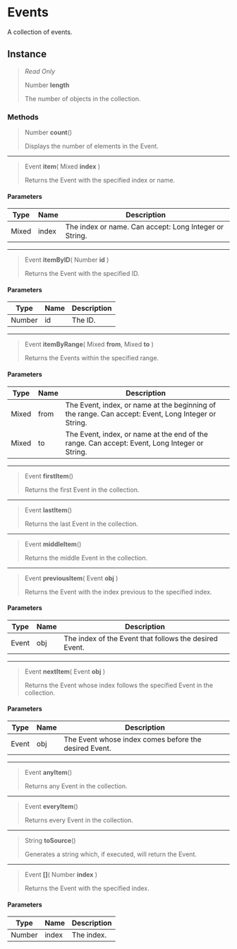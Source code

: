 # Events
A collection of events.

## Instance
> *Read Only* 
> 
> Number **length** 
>
> The number of objects in the collection.

### Methods
> Number **count**()
> 
> Displays the number of elements in the Event.
*** 
> Event **item**( Mixed **index** )
> 
> Returns the Event with the specified index or name.
#### Parameters
| Type | Name | Description |
|---|---|---|
| Mixed | index | The index or name. Can accept: Long Integer or String. |

*** 
> Event **itemByID**( Number **id** )
> 
> Returns the Event with the specified ID.
#### Parameters
| Type | Name | Description |
|---|---|---|
| Number | id | The ID. |

*** 
> Event **itemByRange**( Mixed **from**, Mixed **to** )
> 
> Returns the Events within the specified range.
#### Parameters
| Type | Name | Description |
|---|---|---|
| Mixed | from | The Event, index, or name at the beginning of the range. Can accept: Event, Long Integer or String. |
| Mixed | to | The Event, index, or name at the end of the range. Can accept: Event, Long Integer or String. |

*** 
> Event **firstItem**()
> 
> Returns the first Event in the collection.
*** 
> Event **lastItem**()
> 
> Returns the last Event in the collection.
*** 
> Event **middleItem**()
> 
> Returns the middle Event in the collection.
*** 
> Event **previousItem**( Event **obj** )
> 
> Returns the Event with the index previous to the specified index.
#### Parameters
| Type | Name | Description |
|---|---|---|
| Event | obj | The index of the Event that follows the desired Event. |

*** 
> Event **nextItem**( Event **obj** )
> 
> Returns the Event whose index follows the specified Event in the collection.
#### Parameters
| Type | Name | Description |
|---|---|---|
| Event | obj | The Event whose index comes before the desired Event. |

*** 
> Event **anyItem**()
> 
> Returns any Event in the collection.
*** 
> Event **everyItem**()
> 
> Returns every Event in the collection.
*** 
> String **toSource**()
> 
> Generates a string which, if executed, will return the Event.
*** 
> Event **[]**( Number **index** )
> 
> Returns the Event with the specified index.
#### Parameters
| Type | Name | Description |
|---|---|---|
| Number | index | The index. |


